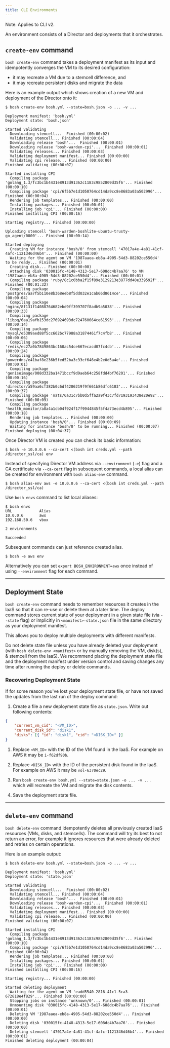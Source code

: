 ```yaml
---
title: CLI Environments
---
```


<p class="note">Note: Applies to CLI v2.</p>

An environment consists of a Director and deployments that it orchestrates.

## `create-env` command <a id="create-env"></a>

`bosh create-env` command takes a deployment manifest as its input and idempotently converges the VM to its desired configuration:

- it may recreate a VM due to a stemcell difference, and
- it may recreate persistent disks and migrate the data

Here is an example output which shows creation of a new VM and deployment of the Director onto it:

```shell
$ bosh create-env bosh.yml --state=bosh.json -o ... -v ...

Deployment manifest: 'bosh.yml'
Deployment state: 'bosh.json'

Started validating
  Downloading stemcell...  Finished (00:00:02)
  Validating stemcell... Finished (00:00:04)
  Downloading release 'bosh'...  Finished (00:00:01)
  Downloading release 'bosh-warden-cpi'...  Finished (00:00:01)
  Validating releases... Finished (00:00:03)
  Validating deployment manifest... Finished (00:00:00)
  Validating cpi release... Finished (00:00:00)
Finished validating (00:00:07)

Started installing CPI
  Compiling package 'golang_1.3/fc3bc1b4431e8913d91362c1183c9852809d35f6'... Finished (00:00:10)
  Compiling package 'cpi/6f5b7e1d1050764cd14da9cc8e8683a03a502996'... Finished (00:00:04)
  Rendering job templates... Finished (00:00:00)
  Installing packages... Finished (00:00:01)
  Installing job 'cpi'... Finished (00:00:00)
Finished installing CPI (00:00:16)

Starting registry... Finished (00:00:00)

Uploading stemcell 'bosh-warden-boshlite-ubuntu-trusty-go_agent/0000'... Finished (00:00:14)

Started deploying
  Creating VM for instance 'bosh/0' from stemcell '47017a4e-4a81-41cf-4afc-1121346d46b4'... Finished (00:00:00)
  Waiting for the agent on VM '1987aaea-eb8a-4905-54d3-88202ce550d4' to be ready... Finished (00:00:01)
  Creating disk... Finished (00:00:00)
  Attaching disk '030015fc-4148-4313-5e17-608dc4b7aa76' to VM '1987aaea-eb8a-4905-54d3-88202ce550d4'... Finished (00:00:01)
  Compiling package 'ruby/8c1c0bba2f15f89e3129213e3877dd40e339592f'... Finished (00:01:32)
  Compiling package 'postgres/aa7f5b110e8b368eeb8f5dd032e1cab66d8614ce'... Finished (00:00:04)
  Compiling package 'nginx/8f131f14088764682ebd9ff399707f8adb9a5038'... Finished (00:00:33)
  Compiling package 'libpq/6aa19afb153dc276924693dc724760664ce61593'... Finished (00:00:14)
  Compiling package 'mysql/e5309aed88f5cc662bc77988a31874461f7c4fb8'... Finished (00:00:06)
  Compiling package 'redis/ec27a0b7849863bc160ac54ce667ecacd07fc4cb'... Finished (00:00:24)
  Compiling package 'powerdns/e41baf8e236b5fed52ba3c33cf646e4b2e0d5a4e'... Finished (00:00:01)
  Compiling package 'genisoimage/008d332ba1471bccf9d9aeb64c258fdd4bf76201'... Finished (00:00:16)
  Compiling package 'director/a59aa6cf382b0c6df4206219f9f661b86dfc6103'... Finished (00:00:37)
  Compiling package 'nats/6a31c7bb0d5ffa2a9f43c7fd7193193438e20e92'... Finished (00:00:09)
  Compiling package 'health_monitor/a8a4a1cb04f924f17f9944845f5f4a73ecd4b895'... Finished (00:00:18)
  Rendering job templates... Finished (00:00:00)
  Updating instance 'bosh/0'... Finished (00:00:09)
  Waiting for instance 'bosh/0' to be running... Finished (00:00:07)
Finished deploying (00:04:37)
```

Once Director VM is created you can check its basic information:

```shell
$ bosh -e 10.0.0.6 --ca-cert <(bosh int creds.yml --path /director_ssl/ca) env
```

Instead of specifying Director VM address via `--environment` (`-e`) flag and a CA certificate via `--ca-cert` flag in subsequent commands, a local alias can be created for environment with `bosh alias-env` command.

```shell
$ bosh alias-env aws -e 10.0.0.6 --ca-cert <(bosh int creds.yml --path /director_ssl/ca)
```

Use `bosh envs` command to list local aliases:

```shell
$ bosh envs
URL            Alias
10.0.0.6       aws
192.168.50.6   vbox

2 environments

Succeeded
```

Subsequent commands can just reference created alias.

```shell
$ bosh -e aws env
```

Alternatively you can set `export BOSH_ENVIRONMENT=aws` once instead of using `--environment` flag for each command.

---
## Deployment State <a id="deployment-state"></a>

`bosh create-env` command needs to remember resources it creates in the IaaS so that it can re-use or delete them at a later time. The deploy command stores current state of your deployment in a given state file (via `--state` flag) or implicitly in `<manifest>-state.json` file in the same directory as your deployment manifest.

This allows you to deploy multiple deployments with different manifests.

Do not delete state file unless you have already deleted your deployment (with `bosh delete-env <manifest>` or by manually removing the VM, disk(s), &amp; stemcell from the IaaS). We recommend placing the deployment state file and the deployment manifest under version control and saving changes any time after running the deploy or delete commands.

### Recovering Deployment State <a id="recover-deployment-state"></a>

If for some reason you've lost your deployment state file, or have not saved the updates from the last run of the deploy command:

1. Create a file a new deployment state file as `state.json`. Write out following contents:

  ```json
  {
      "current_vm_cid": "<VM_ID>",
      "current_disk_id": "disk1",
      "disks": [{ "id": "disk1", "cid": "<DISK_ID>" }]
  }
  ```

1. Replace `<VM_ID>` with the ID of the VM found in the IaaS. For example on AWS it may be `i-f62df90b`.

1. Replace `<DISK_ID>` with the ID of the persistent disk found in the IaaS. For example on AWS it may be `vol-6370ec29`.

1. Run `bosh create-env bosh.yml --state=state.json -o ... -v ...` which will recreate the VM and migrate the disk contents.

1. Save the deployment state file.

---
## `delete-env` command <a id="delete-env"></a>

`bosh delete-env` command idempotently deletes all previously created IaaS resources (VMs, disks, and stemcells). The command will try its best to not return an error, for example it ignores resources that were already deleted and retries on certain operations.

Here is an example output:

```shell
$ bosh delete-env bosh.yml --state=bosh.json -o ... -v ...

Deployment manifest: 'bosh.yml'
Deployment state: 'state.json'

Started validating
  Downloading stemcell...  Finished (00:00:02)
  Validating stemcell... Finished (00:00:04)
  Downloading release 'bosh'...  Finished (00:00:01)
  Downloading release 'bosh-warden-cpi'...  Finished (00:00:01)
  Validating releases... Finished (00:00:03)
  Validating deployment manifest... Finished (00:00:00)
  Validating cpi release... Finished (00:00:00)
Finished validating (00:00:07)

Started installing CPI
  Compiling package 'golang_1.3/fc3bc1b4431e8913d91362c1183c9852809d35f6'... Finished (00:00:10)
  Compiling package 'cpi/6f5b7e1d1050764cd14da9cc8e8683a03a502996'... Finished (00:00:04)
  Rendering job templates... Finished (00:00:00)
  Installing packages... Finished (00:00:01)
  Installing job 'cpi'... Finished (00:00:00)
Finished installing CPI (00:00:16)

Starting registry... Finished (00:00:00)

Started deleting deployment
  Waiting for the agent on VM 'eadd5540-2816-41c1-5ca3-672818e4f829'... Finished (00:00:00)
  Stopping jobs on instance 'unknown/0'... Finished (00:00:01)
  Unmounting disk '030015fc-4148-4313-5e17-608dc4b7aa76'... Finished (00:00:01)
  Deleting VM '1987aaea-eb8a-4905-54d3-88202ce550d4'... Finished (00:00:00)
  Deleting disk '030015fc-4148-4313-5e17-608dc4b7aa76'... Finished (00:00:00)
  Deleting stemcell '47017a4e-4a81-41cf-4afc-1121346d46b4'... Finished (00:00:01)
Finished deleting deployment (00:00:04)
```
